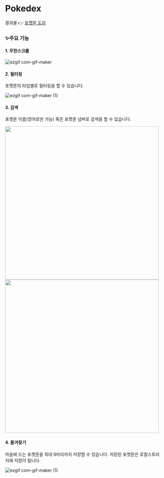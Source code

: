 # Pokedex
결과물 👉 [포켓몬 도감](https://kaehehehe.github.io/Pokedex/)

### ✨주요 기능

#### 1. 무한스크롤
![ezgif com-gif-maker](https://user-images.githubusercontent.com/77221488/160992879-f03f8b36-afa5-4f34-b612-b6cfbb27826a.gif)

#### 2. 필터링
<p>포켓몬의 타입별로 필터링을 할 수 있습니다.</p>

![ezgif com-gif-maker (1)](https://user-images.githubusercontent.com/77221488/160992958-940777f9-fe01-409e-b9b5-d6279e5838de.gif)

#### 3. 검색
<p>포켓몬 이름(영어로만 가능) 혹은 포켓몬 넘버로 검색을 할 수 있습니다.</p>
<div style={display: flex}>
    <img width=500 src="https://user-images.githubusercontent.com/77221488/160995779-f9e1076d-652f-4a09-8a6b-18850498e5d9.gif" />
    <img width=500 src="https://user-images.githubusercontent.com/77221488/160995794-7eac758a-a4e2-4a84-8ed2-e39af86ddf6d.gif" />
</div>

#### 4. 즐겨찾기
<p>마음에 드는 포켓몬을 최대 6마리까지 저장할 수 있습니다. 저장된 포켓몬은 로컬스토리지에 저장이 됩니다.</p>

![ezgif com-gif-maker (1)](https://user-images.githubusercontent.com/77221488/160997973-962fa342-71e1-40be-ae37-daa5e7a6d133.gif)
